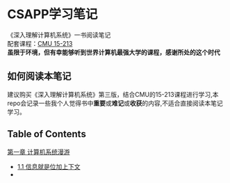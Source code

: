 CSAPP学习笔记
===
《深入理解计算机系统》一书阅读笔记  
配套课程：[CMU 15-213](https://www.bilibili.com/video/BV1iW411d7hd)  
**虽限于环境，但有幸能够听到世界计算机最强大学的课程，感谢所处的这个时代**  



## 如何阅读本笔记

建议购买《深入理解计算机系统》第三版，结合CMU的15-213课程进行学习,本repo会记录一些我个人觉得书中**重要**或**难记**或**收获**的内容,不适合直接阅读本笔记学习。

## Table of Contents
[第一章 计算机系统漫游](./chapter01/1.0计算机系统漫游.md)

 - [1.1 信息就是位加上下文](./chapter01/计算机就是.md)
 - 
